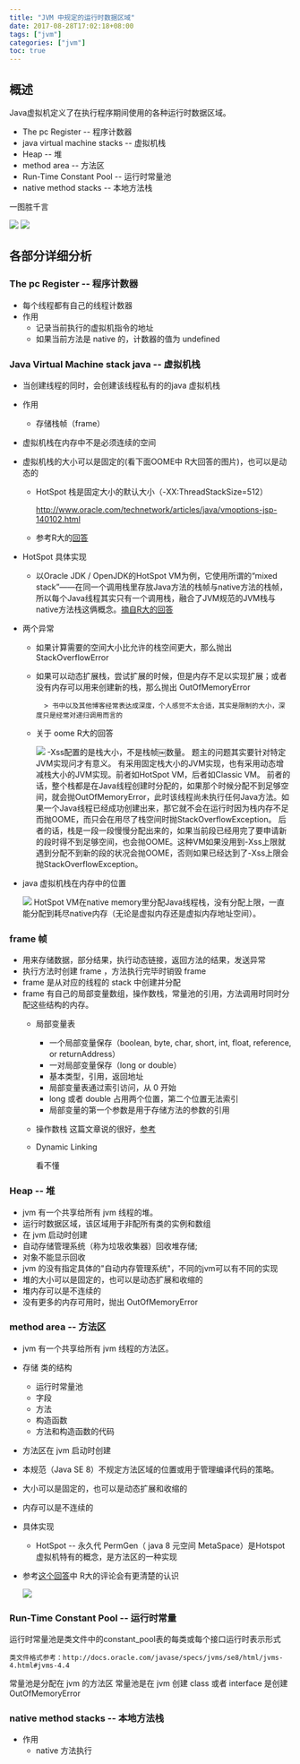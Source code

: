 ```yaml
---
title: "JVM 中规定的运行时数据区域"
date: 2017-08-28T17:02:18+08:00
tags: ["jvm"]
categories: ["jvm"]
toc: true
---
```


## 概述

Java虚拟机定义了在执行程序期间使用的各种运行时数据区域。

* The pc Register -- 程序计数器
* java virtual machine stacks -- 虚拟机栈
* Heap -- 堆
* method area -- 方法区
* Run-Time Constant Pool -- 运行时常量池
* native method stacks -- 本地方法栈

<!--more-->
一图胜千言

![](http://ww1.sinaimg.cn/large/9ce9f97aly1fizklxpy51j209e0agdfz.jpg)
![](http://ww1.sinaimg.cn/large/9ce9f97aly1fizkftkgllj20or0g3q3h.jpg)

## 各部分详细分析
### The pc Register -- 程序计数器

* 每个线程都有自己的线程计数器
* 作用
  * 记录当前执行的虚拟机指令的地址
  * 如果当前方法是 native 的，计数器的值为 undefined

### Java Virtual Machine stack java -- 虚拟机栈
* 当创建线程的同时，会创建该线程私有的的java 虚拟机栈
* 作用
  * 存储栈帧（frame）
* 虚拟机栈在内存中不是必须连续的空间
* 虚拟机栈的大小可以是固定的(看下面OOME中 R大回答的图片)，也可以是动态的
  * HotSpot 栈是固定大小的默认大小（-XX:ThreadStackSize=512）

      http://www.oracle.com/technetwork/articles/java/vmoptions-jsp-140102.html
  * 参考R大的[回答](https://www.zhihu.com/question/27844575/answer/38370294)
* HotSpot 具体实现
  * 以Oracle JDK / OpenJDK的HotSpot VM为例，它使用所谓的“mixed stack”——在同一个调用栈里存放Java方法的栈帧与native方法的栈帧，所以每个Java线程其实只有一个调用栈，融合了JVM规范的JVM栈与native方法栈这俩概念。[摘自R大的回答](https://www.zhihu.com/question/29833675/answer/82661572)
* 两个异常
  * 如果计算需要的空间大小比允许的栈空间更大，那么抛出 StackOverflowError
  * 如果可以动态扩展栈，尝试扩展的时候，但是内存不足以实现扩展；或者没有内存可以用来创建新的栈，那么抛出 OutOfMemoryError

          > 书中以及其他博客经常表达成深度，个人感觉不太合适，其实是限制的大小，深度只是经常对递归调用而言的

  * 关于 oome R大的回答

      ![](http://ww1.sinaimg.cn/large/9ce9f97aly1fiylemchg4j20my0c2jun.jpg)
      -Xss配置的是栈大小，不是栈帧￼数量。
题主的问题其实要针对特定JVM实现问才有意义。
有采用固定栈大小的JVM实现，也有采用动态增减栈大小的JVM实现。前者如HotSpot VM，后者如Classic VM。
前者的话，整个栈都是在Java线程创建时分配的，如果那个时候分配不到足够空间，就会抛OutOfMemoryError，此时该线程尚未执行任何Java方法。如果一个Java线程已经成功创建出来，那它就不会在运行时因为栈内存不足而抛OOME，而只会在用尽了栈空间时抛StackOverflowException。
后者的话，栈是一段一段慢慢分配出来的，如果当前段已经用完了要申请新的段时得不到足够空间，也会抛OOME。这种VM如果没用到-Xss上限就遇到分配不到新的段的状况会抛OOME，否则如果已经达到了-Xss上限会抛StackOverflowException。
​
* java 虚拟机栈在内存中的位置

    ![](http://ww1.sinaimg.cn/large/9ce9f97aly1fiylfver7sj20n40bswhk.jpg)
HotSpot VM在native memory里分配Java线程栈，没有分配上限，一直能分配到耗尽native内存（无论是虚拟内存还是虚拟内存地址空间）。​

### frame 帧
* 用来存储数据，部分结果，执行动态链接，返回方法的结果，发送异常
* 执行方法时创建 frame ，方法执行完毕时销毁 frame
* frame 是从对应的线程的 stack 中创建并分配
* frame 有自己的局部变量数组，操作数栈，常量池的引用，方法调用时同时分配这些结构的内存。
  * 局部变量表
    * 一个局部变量保存（boolean, byte, char, short, int, float, reference, or returnAddress）
    * 一对局部变量保存（long or double）
    * 基本类型，引用，返回地址
    * 局部变量表通过索引访问，从 0 开始
    * long 或者 double 占用两个位置，第二个位置无法索引
    * 局部变量的第一个参数是用于存储方法的参数的引用
  * 操作数栈
    这篇文章说的很好，[参考](http://wangwengcn.iteye.com/blog/1622195)

  * Dynamic Linking
       
       看不懂
### Heap -- 堆
* jvm 有一个共享给所有 jvm 线程的堆。
* 运行时数据区域，该区域用于非配所有类的实例和数组
* 在 jvm 启动时创建
* 自动存储管理系统（称为垃圾收集器）回收堆存储;
* 对象不能显示回收
* jvm 的没有指定具体的"自动内存管理系统"，不同的jvm可以有不同的实现
* 堆的大小可以是固定的，也可以是动态扩展和收缩的
* 堆内存可以是不连续的
* 没有更多的内存可用时，抛出 OutOfMemoryError 

### method area -- 方法区
* jvm 有一个共享给所有 jvm 线程的方法区。
* 存储 类的结构
  * 运行时常量池
  * 字段
  * 方法
  * 构造函数
  * 方法和构造函数的代码
* 方法区在 jvm 启动时创建
* 本规范（Java SE 8）不规定方法区域的位置或用于管理编译代码的策略。
* 大小可以是固定的，也可以是动态扩展和收缩的
* 内存可以是不连续的
* 具体实现
  * HotSpot -- 永久代 PermGen（ java 8 元空间 MetaSpace）是Hotspot虚拟机特有的概念，是方法区的一种实现
* 参考[这个回答](https://www.zhihu.com/question/49044988/answer/113961406)中 R大的评论会有更清楚的认识

    ![](http://ww1.sinaimg.cn/large/9ce9f97aly1fj0eq6kusjj20g60nx7c1.jpg)

### Run-Time Constant Pool -- 运行时常量
运行时常量池是类文件中的constant_pool表的每类或每个接口运行时表示形式

    类文件格式参考：http://docs.oracle.com/javase/specs/jvms/se8/html/jvms-4.html#jvms-4.4
常量池是分配在 jvm 的方法区
常量池是在 jvm 创建 class 或者 interface 是创建
OutOfMemoryError
### native method stacks -- 本地方法栈
* 作用
  * native 方法执行
